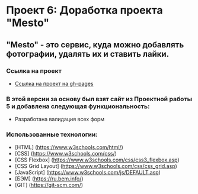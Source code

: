 # Проект 6: Доработка проекта "Mesto"

## "Mesto" - это сервис, куда можно добавлять фотографии, удалять их и ставить лайки. 

### Ссылка на проект

* [Ссылка на проект на gh-pages](https://yapracticum.github.io/mesto/)

### В этой версии за основу был взят сайт из Проектной работы 5 и добавлена следующая функциональность:

* Разработана валидация всех форм

### Использованные технологии:

* [HTML] (https://www.w3schools.com/html/)
* [CSS] (https://www.w3schools.com/css/)
* [CSS Flexbox] (https://www.w3schools.com/css/css3_flexbox.asp)
* [CSS Grid Layout] (https://www.w3schools.com/css/css_grid.asp)
* [JavaScript] (https://www.w3schools.com/js/DEFAULT.asp)
* [БЭМ] (https://ru.bem.info/)
* [GIT] (https://git-scm.com/)